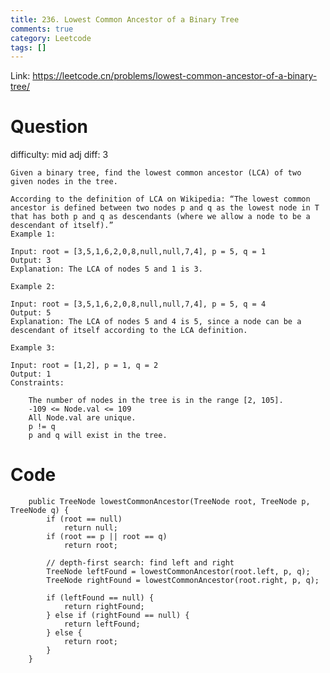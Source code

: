```yaml
---
title: 236. Lowest Common Ancestor of a Binary Tree
comments: true
category: Leetcode
tags: []
---
```


Link: https://leetcode.cn/problems/lowest-common-ancestor-of-a-binary-tree/

# Question

difficulty: mid
adj diff: 3

    Given a binary tree, find the lowest common ancestor (LCA) of two given nodes in the tree.

    According to the definition of LCA on Wikipedia: “The lowest common ancestor is defined between two nodes p and q as the lowest node in T that has both p and q as descendants (where we allow a node to be a descendant of itself).”
    Example 1:

    Input: root = [3,5,1,6,2,0,8,null,null,7,4], p = 5, q = 1
    Output: 3
    Explanation: The LCA of nodes 5 and 1 is 3.

    Example 2:

    Input: root = [3,5,1,6,2,0,8,null,null,7,4], p = 5, q = 4
    Output: 5
    Explanation: The LCA of nodes 5 and 4 is 5, since a node can be a descendant of itself according to the LCA definition.

    Example 3:

    Input: root = [1,2], p = 1, q = 2
    Output: 1
    Constraints:

    	The number of nodes in the tree is in the range [2, 105].
    	-109 <= Node.val <= 109
    	All Node.val are unique.
    	p != q
    	p and q will exist in the tree.

# Code

```
    public TreeNode lowestCommonAncestor(TreeNode root, TreeNode p, TreeNode q) {
        if (root == null)
            return null;
        if (root == p || root == q)
            return root;

        // depth-first search: find left and right
        TreeNode leftFound = lowestCommonAncestor(root.left, p, q);
        TreeNode rightFound = lowestCommonAncestor(root.right, p, q);

        if (leftFound == null) {
            return rightFound;
        } else if (rightFound == null) {
            return leftFound;
        } else {
            return root;
        }
    }
```
